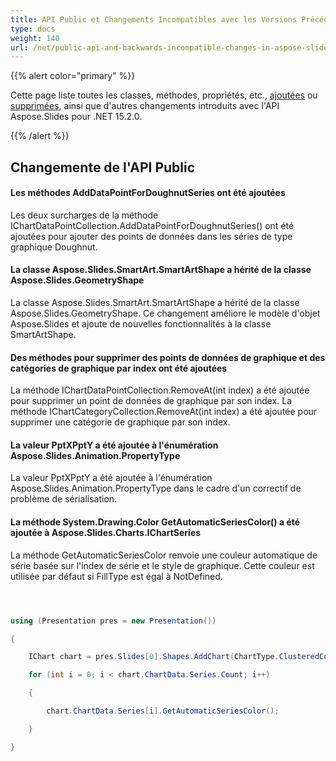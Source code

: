 ```yaml
---
title: API Public et Changements Incompatibles avec les Versions Précédentes dans Aspose.Slides pour .NET 15.2.0
type: docs
weight: 140
url: /net/public-api-and-backwards-incompatible-changes-in-aspose-slides-for-net-15-2-0/
---
```


{{% alert color="primary" %}} 

Cette page liste toutes les classes, méthodes, propriétés, etc., [ajoutées](/slides/net/public-api-and-backwards-incompatible-changes-in-aspose-slides-for-net-15-2-0/) ou [supprimées](/slides/net/public-api-and-backwards-incompatible-changes-in-aspose-slides-for-net-15-2-0/), ainsi que d'autres changements introduits avec l'API Aspose.Slides pour .NET 15.2.0.

{{% /alert %}} 
## **Changemente de l'API Public**
#### **Les méthodes AddDataPointForDoughnutSeries ont été ajoutées**
Les deux surcharges de la méthode IChartDataPointCollection.AddDataPointForDoughnutSeries() ont été ajoutées pour ajouter des points de données dans les séries de type graphique Doughnut.
#### **La classe Aspose.Slides.SmartArt.SmartArtShape a hérité de la classe Aspose.Slides.GeometryShape**
La classe Aspose.Slides.SmartArt.SmartArtShape a hérité de la classe Aspose.Slides.GeometryShape. Ce changement améliore le modèle d'objet Aspose.Slides et ajoute de nouvelles fonctionnalités à la classe SmartArtShape.
#### **Des méthodes pour supprimer des points de données de graphique et des catégories de graphique par index ont été ajoutées**
La méthode IChartDataPointCollection.RemoveAt(int index) a été ajoutée pour supprimer un point de données de graphique par son index.
La méthode IChartCategoryCollection.RemoveAt(int index) a été ajoutée pour supprimer une catégorie de graphique par son index.
#### **La valeur PptXPptY a été ajoutée à l'énumération Aspose.Slides.Animation.PropertyType**
La valeur PptXPptY a été ajoutée à l'énumération Aspose.Slides.Animation.PropertyType dans le cadre d'un correctif de problème de sérialisation.
#### **La méthode System.Drawing.Color GetAutomaticSeriesColor() a été ajoutée à Aspose.Slides.Charts.IChartSeries**
La méthode GetAutomaticSeriesColor renvoie une couleur automatique de série basée sur l'index de série et le style de graphique. Cette couleur est utilisée par défaut si FillType est égal à NotDefined.

``` csharp



using (Presentation pres = new Presentation())

{

    IChart chart = pres.Slides[0].Shapes.AddChart(ChartType.ClusteredColumn, 100, 50, 600, 400);

    for (int i = 0; i < chart.ChartData.Series.Count; i++)

    {

        chart.ChartData.Series[i].GetAutomaticSeriesColor();

    }

}

``` 